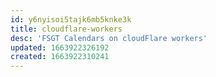 ```yaml
---
id: y6nyisoi5tajk6mb5knke3k
title: cloudflare-workers
desc: 'FSGT Calendars on cloudFlare workers'
updated: 1663922326192
created: 1663922310241
---
```



